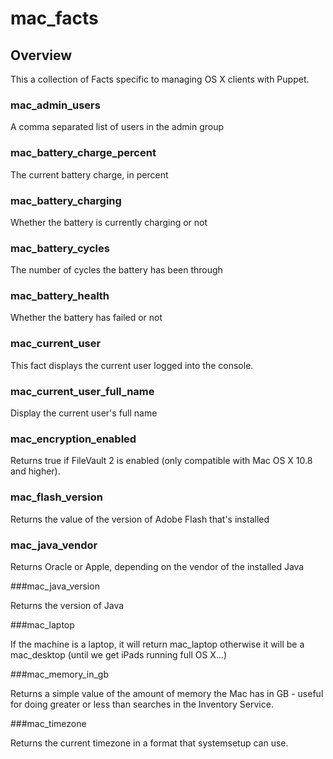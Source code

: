 # mac_facts

## Overview

This a collection of Facts specific to managing OS X clients with Puppet.

### mac_admin_users

A comma separated list of users in the admin group

### mac_battery_charge_percent

The current battery charge, in percent

### mac_battery_charging

Whether the battery is currently charging or not

### mac_battery_cycles

The number of cycles the battery has been through

### mac_battery_health

Whether the battery has failed or not

### mac_current_user

This fact displays the current user logged into the console.

### mac_current_user_full_name

Display the current user's full name

### mac_encryption_enabled

Returns true if FileVault 2 is enabled (only compatible with Mac OS X 10.8 and higher).

### mac_flash_version

Returns the value of the version of Adobe Flash that's installed

### mac_java_vendor

Returns Oracle or Apple, depending on the vendor of the installed Java

###mac_java_version

Returns the version of Java

###mac_laptop

If the machine is a laptop, it will return mac_laptop otherwise it will be a mac_desktop (until we get iPads running full OS X...)

###mac_memory_in_gb

Returns a simple value of the amount of memory the Mac has in GB - useful for doing greater or less than searches in the Inventory Service.

###mac_timezone

Returns the current timezone in a format that systemsetup can use.
